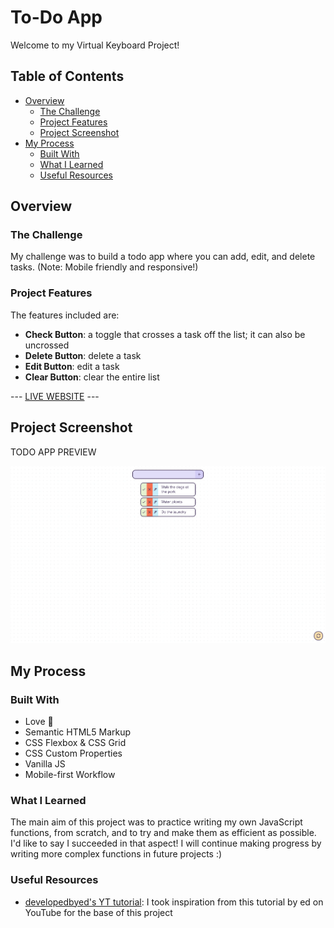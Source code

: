 # To-Do App
Welcome to my Virtual Keyboard Project!

## Table of Contents

- [Overview](#overview)
    - [The Challenge](#the-challenge)
    - [Project Features](#project-features)
    - [Project Screenshot](#project-screenshot)
- [My Process](#my-process)
    - [Built With](#built-with)
    - [What I Learned](#what-i-learned)
    - [Useful Resources](#useful-resources)

## Overview
### The Challenge
My challenge was to build a todo app where you can add, edit, and delete tasks. (Note: Mobile friendly and responsive!)

### Project Features
The features included are:
- **Check Button**: a toggle that crosses a task off the list; it can also be uncrossed
- **Delete Button**: delete a task 
- **Edit Button**: edit a task
- **Clear Button**: clear the entire list

--- [LIVE WEBSITE](https://vjm-todo-app.netlify.app/) ---

## Project Screenshot

TODO APP PREVIEW

![To-Do App Screenshot](./Images/screenshot.png "To-Do App")

## My Process

### Built With

- Love 💖
- Semantic HTML5 Markup
- CSS Flexbox & CSS Grid
- CSS Custom Properties
- Vanilla JS
- Mobile-first Workflow

### What I Learned
The main aim of this project was to practice writing my own JavaScript functions, from scratch, and to try and make them as efficient as possible. I'd like to say I succeeded in that aspect! I will continue making progress by writing more complex functions in future projects :)

### Useful Resources
- [developedbyed's YT tutorial](https://www.youtube.com/watch?v=Ttf3CEsEwMQ): I took inspiration from this tutorial by ed on YouTube for the base of this project